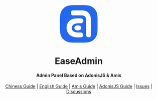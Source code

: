 <div align="center">
  <img src="https://github.com/easeadmin/core/blob/main/stubs/public/images/logo.png?raw=true" width="120" alt="easeadmin" />
  <h1 align="center">EaseAdmin</h1>
  <h4 align="center">Admin Panel Based on AdonisJS & Amis</h4>

[Chiness Guide](https://github.com/easeadmin/core/tree/main/docs/zh/introduction.md) |
[English Guide](https://github.com/easeadmin/core/tree/main/docs/en/introduction.md) |
[Amis Guide](https://baidu.github.io/amis/zh-CN/docs/index) |
[AdonisJS Guide](https://docs.adonisjs.com/guides/preface/introduction) |
[Issues](https://github.com/easeadmin/core/issues) |
[Discussions](https://github.com/orgs/easeadmin/discussions)
</div>
